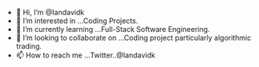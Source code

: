 - 👋 Hi, I’m @Iandavidk
- 👀 I’m interested in ...Coding Projects.
- 🌱 I’m currently learning ...Full-Stack Software Engineering.
- 💞️ I’m looking to collaborate on ...Coding project particularly algorithmic trading.
- 📫 How to reach me ...Twitter..@Iandavidk

<!---
Iandavidk/Iandavidk is a ✨ special ✨ repository because its `README.md` (this file) appears on your GitHub profile.
You can click the Preview link to take a look at your changes.
--->
